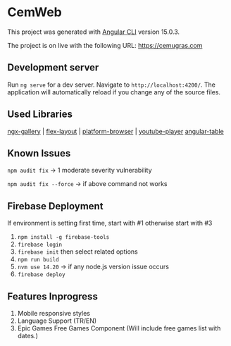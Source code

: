 # CemWeb

This project was generated with [Angular CLI](https://github.com/angular/angular-cli) version 15.0.3.

The project is on live with the following URL: https://cemugras.com

## Development server

Run `ng serve` for a dev server. Navigate to `http://localhost:4200/`. The application will automatically reload if you change any of the source files.


## Used Libraries

[ngx-gallery](https://github.com/murhafsousli/ngx-gallery) |
[flex-layout](https://github.com/angular/flex-layout) |
[platform-browser](https://www.npmjs.com/package/@angular/platform-browser) |
[youtube-player](https://github.com/angular/components/tree/main/src/youtube-player)
[angular-table](https://material.angular.io/components/table)

## Known Issues
`npm audit fix` -> 1 moderate severity vulnerability

`npm audit fix --force` -> if above command not works

## Firebase Deployment
If environment is setting first time, start with #1 otherwise start with #3
1) `npm install -g firebase-tools`
2) `firebase login`
3) `firebase init` then select related options
4) `npm run build`
5) `nvm use 14.20` -> if any node.js version issue occurs
6) `firebase deploy`


## Features Inprogress
1) Mobile responsive styles
2) Language Support (TR/EN)
3) Epic Games Free Games Component (Will include free games list with dates.)
